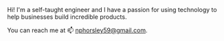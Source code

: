 Hi! I'm a self-taught engineer and I have a passion for using technology to help businesses build incredible products.

You can reach me at 📫 nphorsley59@gmail.com.

<!--
**nphorsley59/nphorsley59** is a ✨ _special_ ✨ repository because its `README.md` (this file) appears on your GitHub profile.

Here are some ideas to get you started:

- 🔭 I’m currently working on ...
- 🌱 I’m currently learning ...
- 👯 I’m looking to collaborate on ...
- 🤔 I’m looking for help with ...
- 💬 Ask me about ...
- 📫  How to reach me: ...
- 😄 Pronouns: ...
- ⚡ Fun fact: ...
-->
